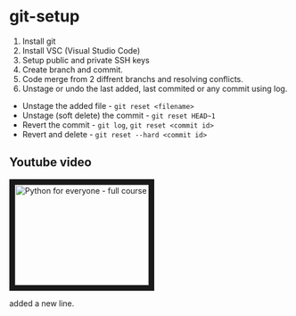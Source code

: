 # git-setup
1. Install git 
2. Install VSC (Visual Studio Code)
3. Setup public and private SSH keys
4. Create branch and commit.
5. Code merge from 2 diffrent branchs and resolving conflicts.
6. Unstage or undo the last added, last commited or any commit using log.
- Unstage the added file - `git reset <filename>`
- Unstage (soft delete) the commit  - `git reset HEAD~1`
- Revert the commit  - `git log`, `git reset <commit id>`
- Revert and delete - `git reset --hard <commit id>`

## Youtube video

<a href="https://www.youtube.com/watch?feature=player_embedded&v=RGOj5yH7evk&t=1s
" target="_blank"><img src="http://img.youtube.com/vi/RGOj5yH7evk/0.jpg" 
alt="Python for everyone - full course" width="240" height="180" border="10" /></a>

added a new line.

